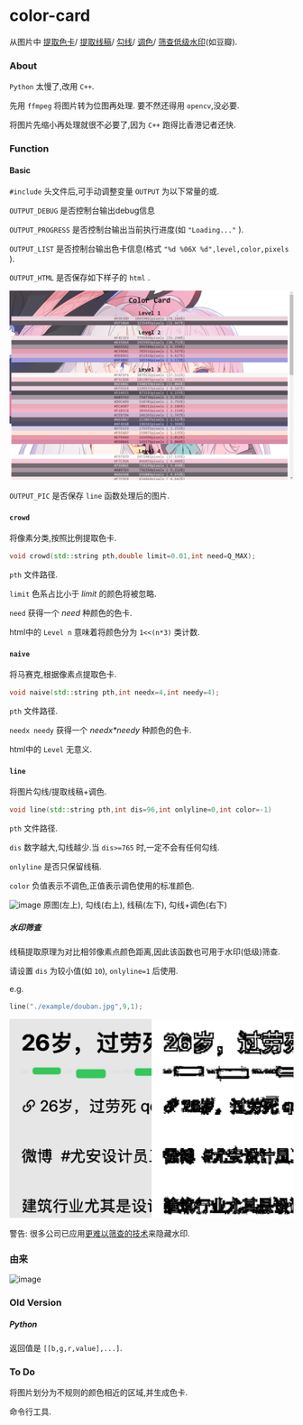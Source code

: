 # color-card

从图片中
[提取色卡](#crowd)/
[提取线稿](#line)/
[勾线](#line)/
[调色](#line)/
[筛查低级水印](#水印筛查)(如豆瓣).

### About

`Python` 太慢了,改用 `C++`.

先用 `ffmpeg` 将图片转为位图再处理.
要不然还得用 `opencv`,没必要.

将图片先缩小再处理就很不必要了,因为 `C++` 跑得比香港记者还快.

### Function

#### Basic

`#include` 头文件后,可手动调整变量 `OUTPUT` 为以下常量的或.

`OUTPUT_DEBUG` 是否控制台输出debug信息

`OUTPUT_PROGRESS` 是否控制台输出当前执行进度(如 `"Loading..."` ).

`OUTPUT_LIST` 是否控制台输出色卡信息(格式 `"%d %06X %d",level,color,pixels` ).

`OUTPUT_HTML` 是否保存如下样子的 `html` .

![image](./log/p1)

`OUTPUT_PIC` 是否保存 `line` 函数处理后的图片.

#### `crowd`

将像素分类,按照比例提取色卡.

```cpp
void crowd(std::string pth,double limit=0.01,int need=Q_MAX);
```

`pth` 文件路径.

`limit` 色系占比小于 *limit* 的颜色将被忽略.

`need` 获得一个 *need* 种颜色的色卡.

html中的 `Level n` 意味着将颜色分为 `1<<(n*3)` 类计数.

#### `naive`

将马赛克,根据像素点提取色卡.

```cpp
void naive(std::string pth,int needx=4,int needy=4);
```

`pth` 文件路径.

`needx needy` 获得一个 *needx\*needy* 种颜色的色卡.

html中的 `Level` 无意义.

#### `line`

将图片勾线/提取线稿+调色.

```cpp
void line(std::string pth,int dis=96,int onlyline=0,int color=-1)
```

`pth` 文件路径.

`dis` 数字越大,勾线越少.当 `dis>=765` 时,一定不会有任何勾线.

`onlyline` 是否只保留线稿.

`color` 负值表示不调色,正值表示调色使用的标准颜色.

![image](./log/p2)
原图(左上), 勾线(右上), 线稿(左下), 勾线+调色(右下)

##### 水印筛查

线稿提取原理为对比相邻像素点颜色距离,因此该函数也可用于水印(低级)筛查.


请设置 `dis` 为较小值(如 `10`), `onlyline=1` 后使用.

e.g.
```cpp
line("./example/douban.jpg",9,1);
```

![image](./log/p4)

警告: 很多公司已应用[更难以筛查的技术](https://www.zhihu.com/question/50735753)来隐藏水印.

### 由来

![image](./log/p0)

### Old Version

##### Python

返回值是 `[[b,g,r,value],...]`.

### To Do

将图片划分为不规则的颜色相近的区域,并生成色卡.

命令行工具.
